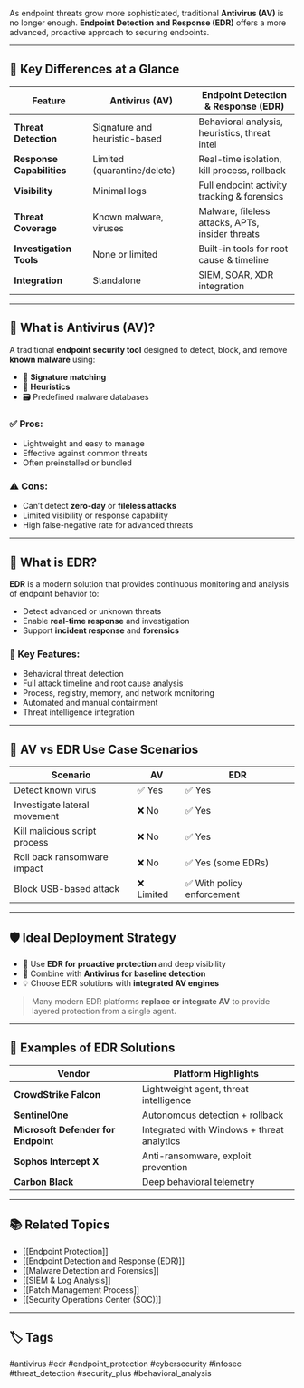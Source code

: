 As endpoint threats grow more sophisticated, traditional **Antivirus (AV)** is no longer enough. **Endpoint Detection and Response (EDR)** offers a more advanced, proactive approach to securing endpoints.

---

## 🎯 Key Differences at a Glance

| Feature                 | Antivirus (AV)                           | Endpoint Detection & Response (EDR)               |
|-------------------------|-------------------------------------------|--------------------------------------------------|
| **Threat Detection**     | Signature and heuristic-based            | Behavioral analysis, heuristics, threat intel    |
| **Response Capabilities**| Limited (quarantine/delete)             | Real-time isolation, kill process, rollback      |
| **Visibility**           | Minimal logs                            | Full endpoint activity tracking & forensics      |
| **Threat Coverage**      | Known malware, viruses                  | Malware, fileless attacks, APTs, insider threats |
| **Investigation Tools**  | None or limited                         | Built-in tools for root cause & timeline         |
| **Integration**          | Standalone                              | SIEM, SOAR, XDR integration                      |

---

## 🧪 What is Antivirus (AV)?

A traditional **endpoint security tool** designed to detect, block, and remove **known malware** using:

- 🧬 **Signature matching**
- 🧠 **Heuristics**
- 🗃️ Predefined malware databases

### ✅ Pros:
- Lightweight and easy to manage
- Effective against common threats
- Often preinstalled or bundled

### ⚠️ Cons:
- Can’t detect **zero-day** or **fileless attacks**
- Limited visibility or response capability
- High false-negative rate for advanced threats

---

## 🧠 What is EDR?

**EDR** is a modern solution that provides continuous monitoring and analysis of endpoint behavior to:

- Detect advanced or unknown threats
- Enable **real-time response** and investigation
- Support **incident response** and **forensics**

### 🧰 Key Features:
- Behavioral threat detection
- Full attack timeline and root cause analysis
- Process, registry, memory, and network monitoring
- Automated and manual containment
- Threat intelligence integration

---

## 🔁 AV vs EDR Use Case Scenarios

| Scenario                       | AV              | EDR                        |
|-------------------------------|------------------|-----------------------------|
| Detect known virus            | ✅ Yes           | ✅ Yes                       |
| Investigate lateral movement  | ❌ No            | ✅ Yes                       |
| Kill malicious script process | ❌ No            | ✅ Yes                       |
| Roll back ransomware impact   | ❌ No            | ✅ Yes (some EDRs)           |
| Block USB-based attack        | ❌ Limited       | ✅ With policy enforcement   |

---

## 🛡️ Ideal Deployment Strategy

- 🧱 Use **EDR for proactive protection** and deep visibility
- 🔄 Combine with **Antivirus for baseline detection**
- 💡 Choose EDR solutions with **integrated AV engines**

> Many modern EDR platforms **replace or integrate AV** to provide layered protection from a single agent.

---

## 🧰 Examples of EDR Solutions

| Vendor              | Platform Highlights                          |
|---------------------|----------------------------------------------|
| **CrowdStrike Falcon** | Lightweight agent, threat intelligence       |
| **SentinelOne**        | Autonomous detection + rollback             |
| **Microsoft Defender for Endpoint** | Integrated with Windows + threat analytics |
| **Sophos Intercept X** | Anti-ransomware, exploit prevention         |
| **Carbon Black**       | Deep behavioral telemetry                   |

---

## 📚 Related Topics

- [[Endpoint Protection]]
- [[Endpoint Detection and Response (EDR)]]
- [[Malware Detection and Forensics]]
- [[SIEM & Log Analysis]]
- [[Patch Management Process]]
- [[Security Operations Center (SOC)]]

---

## 🏷 Tags

#antivirus #edr #endpoint_protection #cybersecurity #infosec #threat_detection #security_plus #behavioral_analysis
